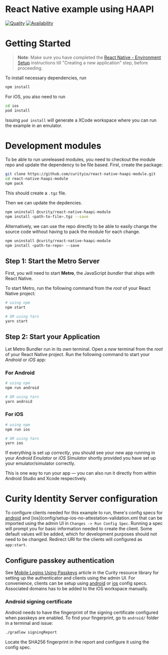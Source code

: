 # React Native example using HAAPI

[![Quality](https://img.shields.io/badge/quality-demo-red)](https://curity.io/resources/code-examples/status/)
[![Availability](https://img.shields.io/badge/availability-source-blue)](https://curity.io/resources/code-examples/status/)

# Getting Started

> **Note**: Make sure you have completed
> the [React Native - Environment Setup](https://reactnative.dev/docs/environment-setup) instructions till "Creating a
> new
> application" step, before proceeding.


To install necessary dependencies, run

```bash
npm install
```

For iOS, you also need to run
```bash
cd ios
pod install
```
Issuing `pod install` will generate a XCode workspace where you can run the example in an emulator.

# Development modules
To be able to run unreleased modules, you need to checkout the module repo and update the dependency to be file based. 
First, create the package:
```bash
git clone https://github.com/curityio/react-native-haapi-module.git
cd react-native-haapi-module
npm pack
```

This should create a `.tgz` file.

Then we can update the depdencies.

```bash
npm uninstall @curity/react-native-haapi-module
npm install <path-to-file>.tgz --save
```

Alternatively, we can use the repo directly to be able to easily change the source code without having to pack the
module for each change.

```bash
npm uninstall @curity/react-native-haapi-module
npm install <path-to-repo> --save
```


## Step 1: Start the Metro Server

First, you will need to start **Metro**, the JavaScript _bundler_ that ships _with_ React Native.

To start Metro, run the following command from the _root_ of your React Native project:

```bash
# using npm
npm start

# OR using Yarn
yarn start
```

## Step 2: Start your Application

Let Metro Bundler run in its _own_ terminal. Open a _new_ terminal from the _root_ of your React Native project. Run the
following command to start your _Android_ or _iOS_ app:

### For Android

```bash
# using npm
npm run android

# OR using Yarn
yarn android
```

### For iOS

```bash
# using npm
npm run ios

# OR using Yarn
yarn ios
```

If everything is set up _correctly_, you should see your new app running in your _Android Emulator_ or _iOS Simulator_
shortly provided you have set up your emulator/simulator correctly.

This is one way to run your app — you can also run it directly from within Android Studio and Xcode respectively.

# Curity Identity Server configuration

To configure clients needed for this example to run, there's config specs for [android](config/setup-android-no-attestation-validation.xml) and [ios](config/setup-ios-no-attestation-validation.xml that can be imported using the admin UI in `Changes -> Run Config Spec`. Running a spec will prompt you for basic information needed to create the client. Some default values will be added, which for development purposes should not need to be changed. Redirect URI for the clients will configured as `app:start`.

## Configure passkey authentication
See [Mobile Logins Using Passkeys](https://curity.io/resources/learn/mobile-logins-using-native-passkeys/) article in the Curity resource library for setting up the authenticator and clients using the admin UI.
For convenience, clients can be setup using [android](config/setup-android-no-attestation-validation-passkeys.xml) or [ios](config/setup-ios-no-attestation-validation-passkeys.xml) config specs. Associated domains has to be added to the iOS workspace manually.

### Android signing certificate
Android needs to have the fingerprint of the signing certificate configured when passkeys are enabled. To find your fingerprint, go to `android/` folder in a terminal and issue:
```bash
./gradlew signingReport
```
Locate the SHA256 fingerprint in the report and configure it using the config spec.